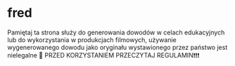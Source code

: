# fred
Pamiętaj ta strona służy do generowania dowodów w celach edukacyjnych lub do wykorzystania w produkcjach filmowych, używanie wygenerowanego dowodu jako oryginału wystawionego przez państwo jest nielegalne 🪪
    PRZED KORZYSTANIEM PRZECZYTAJ REGULAMIN❗❗️❗️
